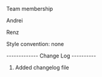 Team membership

Andrei

Renz


Style convention: none


------------- Change Log ----------

1. Added changelog file